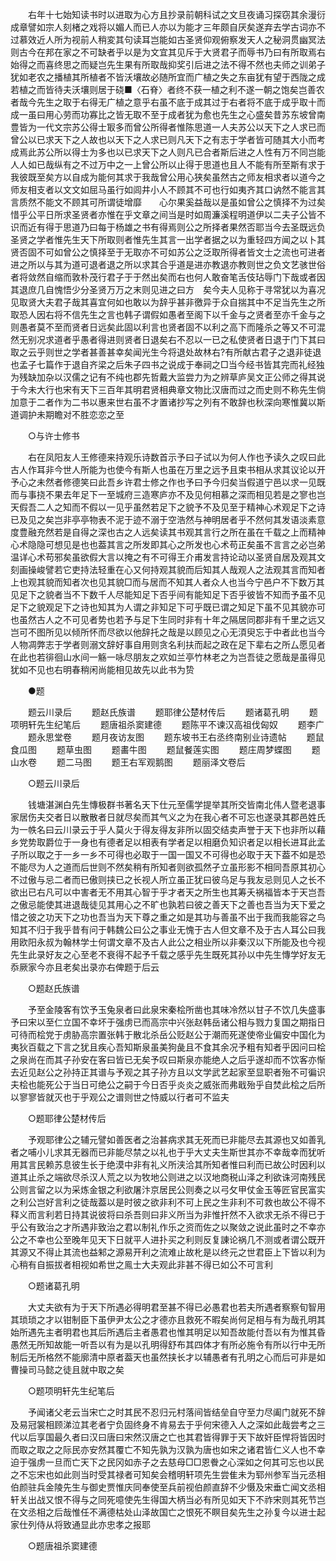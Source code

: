 <!-- { "loadSidebar": true } -->
　　右年十七始知读书时以进取为心方且抄录前朝科试之文旦夜诵习探窃其余漫衍成章譬如宗人刻楮之戏将以媚人而已人亦以为能才三年颇自厌矣遂弃去学古词亦不过慕效近人所为视前人稍変其句读耳岂能如古圣贤仰观俯察发天人之秘洞贯幽冥法则古今在邦在家之不可缺者乎以是为文宜其见斥于大贤君子而辱书乃曰有所取焉右始得之而喜终思之而疑岂先生果有所取哉抑奖引后进之法不得不然也夫师之训弟子犹如老农之播植其所植者不皆沃壤故必随所宜而广植之失之东亩犹有望于西陇之成若植之而皆待夫沃壤则居于硗■〈石脊〉者终不获一植之利不遂一朝之饱矣岂善农者哉今先生之取于右得无广植之意乎右虽不底于成其过于右者将不底于成乎取十而成一虽曰用心劳而功寡比之皆无取不至于成者犹为愈也先生之心盛矣昔苏东坡曾南豊皆为一代文宗苏公得士冣多而曾公所得者惟陈思道一人夫苏公以天下之人求已而曾公以已求天下之人故也以天下之人求已则凡天下之有志于学者皆可随其大小而考成焉此苏公所以得士为多也以已求天下之人则凡已合者斯后进之人性有万不同岂能人人如已哉纵有之不过万中之一上曾公所以止得于思道也且人不能有所至斯有求于我彼既至矣方以自成为能何其求于我哉曾公用心狭矣虽然古之师友相求者以道今之师友相支者以文文如屈马虽行如闾井小人不顾其不可也行如夷齐其口讷然不能言其言质然不能文不顾其可所谓徒增靡　　心尔果奚益哉以是虽如曾公之慎择不为过矣惜乎公平日所求圣贤者亦惟在乎文章之间当是时如周濂溪程明道伊以二夫子公皆不识而近有得于思道乃曰每于杨雄之书有得焉则公之所择者果然否耶当今去圣既远负圣贤之学者惟先生天下所取则者惟先生其言一出学者据之以为重轻四方闻之以卜其贤否固不可如曾公之慎择至于无取亦不可如苏公之泛取所得者皆文士之流也可进者进之所以与其为道可退者退之所以求其合乎道是进亦教退亦教则世之负文艺骇世俗者将敛然自缩而敦朴茂行君子于于然出矣而右也何人敢奋笔舌伎玷辱门下哉或者因其退庶几自愧悟少分圣贤万万之末则见进之曰方　矣今夫人见称于寻常犹以为喜况见取贤大夫君子哉其喜宜何如也敢以为辞乎甚非徼异于众自揣其中不足当先生之所取恐人因右将不信先生之言也韩子谓假如愚者至阁下以千金与之贤者至亦千金与之则愚者莫不至而贤者日远矣此固以利言也贤者固不以利之高下而隆杀之等又不可混然无别况求道者乎愚者得进则贤者日退矣右不忍以一已之私使贤者日退于门下其曰取之云乎则世之学者甚善甚幸矣闻光生今将退处故林右?有所献古君子之退非徒退也孟子七篇作于退自齐梁之后朱子四书之说成于奉祠之□当今经书皆其完而礼经独为残缺加杂以汉儒之记有不纯也郡先哲戴大监尝力为之辨草庐吴文正公师之得其说于今未大行也宋有天下三百年其明君贤相典章文物比汉唐而过之而史则不称先生倘加意于二者作为二书以惠来世右虽不才置诸抄写之列有不敢辞也秋深向寒惟冀以斯道调护未期瞻对不胜恋恋之至

　　○与许士修书

　　右在凤阳友人王修德来持观乐诗数首示予曰子试以为何人作也予读久之叹曰此古人作耳非今世人所能为也使今有斯人也虽在万里之远予且束书相从求其议论以开予心之未然者修德笑曰此吾乡许君士修之作也予曰予今归矣当假道宁邑以求一见既而与事挠不果去年足下一至城府三造寒庐亦不及见何相慕之深而相见若是之寥也岂天假吾二人之知而不假以一见乎虽然若足下之貌予不及见至于精神心术观足下之诗已及见之矣岂非亭亭物表不泥于迹不溺于空浩然与神明居者乎不然何其发语淡素意度豊融充然若是自得之深也古之人远矣读其书观其言行之所在虽在千载之上而精神心术隐隐可想见是也也葢其言之所发即其心之所发也心术苟正矣虽不言言之必岂弟温详心术苟邪矣虽欲假大言以掩之有不可得王介甫发言持论动以圣贤自居及观其文刻画操峻譬若它吏持法轻重在心又何持观其貌而后知其人哉观人之法观其言而知者上也观其貌而知者次也见其貌□而与居而不知其人者众人也当今宁邑户不下数万其见足下之貌者当不下数千人尽能知足下否乎间有能知足下否乎彼皆不知而予虽不见足下之貌观足下之诗也知其为人谓之非知足下可乎既已谓之知足下虽不见其貌亦可也虽然古人之不可见者势也若予与足下生同时非有十年之隔居同郡非有千里之远又岂可不图所见以倾所怀而尽欲以他辞托之哉是以顾见之心无湏臾忘于中者此也当今人物凋弊志于学者则溺文辞好事自用则贪名利扶而起之政在足下辈右之所厶愿见者在此也若徘徊山水间一觞一咏尽朋友之欢如兰亭竹林老之为岂吾徒之愿哉是虽得见犹如不见也右明春稍闲尚能相见故先以此书为贽

　　●题  

　　题云川录后 
　　题赵氏族谱 
　　题耶律公楚材传后 
　　题诸葛孔明 
　　题项明轩先生纪笔后 
　　题唐祖杀窦建德 
　　题陈平不谏汉高祖伐匈奴 
　　题李广 
　　题永思堂卷 
　　题月夜访友图 
　　题东坡书王右丞终南别业诗遗帖 
　　题鼠食瓜图 
　　题草虫图 
　　题畵牛图 
　　题鼠餐莲实图 
　　题庄周梦蝶图 
　　题山水卷 
　　题二马图 
　　题王右军观鹅图 
　　题丽泽文卷后 

　　○题云川录后

　　钱塘湛渊白先生慱极群书著名天下仕元至儒学提举其所交皆南北伟人暨老退事家居伤夫交者日以散散者日就尽矣而其气义之为在我心者不可忘也遂录其郡邑姓氏为一帙名曰云川录云于乎人莫火于得友得友非所以固交结卖声誉于天下也非所以藉乡党势取爵位于一身也有德者足以相表有学者足以相磨负知识者足以相长进耳此孟子所以取之于一乡一乡不可得也必取于一国一国又不可得也必取于天下葢不如是恐不能尽为人之道而后世则不然矣稍有所知者则欲孤然孑立虽形影不相同吾原其初心不过傲与忌二者而已傲则挟已之长视人所立虽正犹曰彼乌足与我友忌则见人之长不欲出已右凡可以中害者无不用其心智于乎才者天之所生也其筹夭祸福皆本于天岂吾之傲忌能使其进退哉徒见其用心之不旷也孰若曰彼之善天下之善也吾当为天下爱之惜之彼之功天下之功也吾当为天下尊之重之如是其功与善虽不出于我而我能容之鸟知其不归于我乎昔有问于韩魏公曰公之事业无愧于古人但文章不及于古人耳公曰我用欧阳永叔为翰林学士何谓文章不及古人此公之相业所以非秦汉以下所能及也今视先生此录好友之心至老不衰得不起予千载之感乎先生既死其孙以中先生慱学好友无忝厥家今亦且老矣出录亦右俾题于后云

　　○题赵氏族谱

　　予至金陵客有饮予玉兔泉者曰此泉宋秦桧所凿也其味冷然以甘子不饮几失盛事予曰宋以至仁立国不幸坏于强虏已而高宗中兴张赵韩岳诸公相与戮力复国之期指日可待而桧党于虏胁高宗置张韩于散北杀岳公贬赵公于潮而死遂使帝业偏安中国化为夷狄百载之下言之犹且疾心吾知斯泉虽美狗彘且不食其余况予粗有知者乎因问曰桧之泉尚在而其子孙安在客曰皆已无矣予叹曰斯泉亦能绝人之后乎遂却而不饮客亦惭去近见赵公之孙持正其谱与予观之其子孙方且以文学武艺起家至显职者殆不可徧识夫桧也能死公于当日可绝公之嗣于今日否乎炎炎之威张而弗戢殆乎自焚此桧之后所以寥寥皆就灭也于乎观公之谱则世之恃威以行者可不监夫

　　○题耶律公楚材传后

　　予观耶律公之辅元譬如善医者之治甚病求其无死而已非能尽去其源也又如善乳者之哺小儿求其无器而已非能尽禁之以礼也于乎大丈夫生斯世其亦不幸哉幸而犹听用其言民赖苏息彼生长于绝漠中非有礼义所浃洽其所知者惟曰利而已故公时因利以道其止杀之端欲尽杀汉人荒之以为牧地公则进之以汉地商税山泽之利欲诛河南残民公则言留之以为采炼金银之利欲屠汴京居民公则奏之以弓攵甲仗金玉等匠官民富实之利公岂好言利之徒哉葢以是时彼之欲非利不可上民之生非利不可救也故公不得不释义而言利若日持其说彼将曰杀吾则曰非义所当为非惟扞然不入欲求无杀不得已于乎公有致治之才所遇非致治之君以制礼作乐之资而佐之以聚敛之说此虽时之不幸亦公之不幸也公至晚年见天下日就平人进扑买之利则反复諌论祸几不测或者谓公既开其源又不得止其流也益邾之源易开利之流难止故朼是以终元之世君臣上下皆以利为心稍有自振拔者相视如希世之鳯士大夫观此非甚不得已如公不可言利

　　○题诸葛孔明

　　大丈夫欲有为于天下所遇必得明君至甚不得已必愚君也若夫所遇者察察旬智用其琐琐之才以钳制臣下虽伊尹太公之才德亦且救死不暇矣尚何足相与有为哉孔明其始所遇先主者明君也其后所遇后主者愚君也惟其明足以知吾故能付吾以有为惟其昏愚然无所知故能一听吾以有为是以孔明得舒布其四体才有所必施令有所以行中无所制后无所格然不能廓清中原者葢天也虽然挟长才以辅愚者有孔明之心而后可非是如曹操司马懿之徒且就中取之矣

　　○题项明轩先生纪笔后

　　予闻诸父老云当宋亡之时其民不忍归元村落间皆结垒自守至力尽阖门就死不辞及易冠裳相顾涕泣其老者宁负固终身不肯易去于乎何宋德入人之深如此哉尝考之三代以后享国最久者曰汉曰唐曰宋然汉唐之亡也其君皆得罪于天下故奸臣悍将皆因时而取之取之之际民亦安然其覆亡不知先孰为汉孰为唐也如宋之诸君皆仁义人也不幸迫于强虏一旦而亡天下之民冈如赤子之去慈母□□恩餋之心深如之何其可忘也以民之不忘宋也如此则当时受其禄者可知矣会稽明轩项先生尝隹未为郓州参军当元丞相伯颜驻兵金陵先生与御史贾惟庆同奉使至兵前视伯颜直辞不少慑及宋垂亡闻文丞相轩关出战又恨不得与之同死噫使先生得国大柄当必有所见如天下不祚宋则其死节岂在文丞相之后哉惟任不满德枯处山泽故国亡之恨死不瞑目矣先生之孙复今以进士起家仕列侍从将致通显此亦忠孝之报耶

　　○题唐祖杀窦建德

